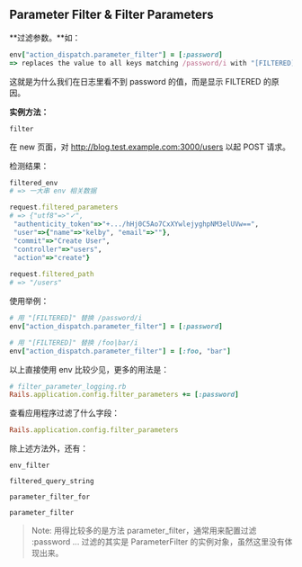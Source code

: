 ## Parameter Filter & Filter Parameters

**过滤参数。**如：

```ruby
env["action_dispatch.parameter_filter"] = [:password]
=> replaces the value to all keys matching /password/i with "[FILTERED]"
```

这就是为什么我们在日志里看不到 password 的值，而是显示 FILTERED 的原因。

**实例方法：**

```
filter
```

在 new 页面，对 http://blog.test.example.com:3000/users 以起 POST 请求。

检测结果：

```ruby
filtered_env
# => 一大串 env 相关数据

request.filtered_parameters
# => {"utf8"=>"✓",
 "authenticity_token"=>"+.../hHj0C5Ao7CxXYwlejyghpNM3elUVw==",
 "user"=>{"name"=>"kelby", "email"=>""},
 "commit"=>"Create User",
 "controller"=>"users",
 "action"=>"create"}
 
request.filtered_path 
# => "/users"
```

使用举例：

```ruby
# 用 "[FILTERED]" 替换 /password/i
env["action_dispatch.parameter_filter"] = [:password]

# 用 "[FILTERED]" 替换 /foo|bar/i
env["action_dispatch.parameter_filter"] = [:foo, "bar"]
```

以上直接使用 env 比较少见，更多的用法是：

```ruby
# filter_parameter_logging.rb
Rails.application.config.filter_parameters += [:password]
```

查看应用程序过滤了什么字段：

```ruby
Rails.application.config.filter_parameters
```

除上述方法外，还有：

```
env_filter

filtered_query_string

parameter_filter_for

parameter_filter
```

> Note: 用得比较多的是方法 parameter_filter，通常用来配置过滤 :password ... 过滤的其实是 ParameterFilter 的实例对象，虽然这里没有体现出来。

